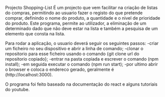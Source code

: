 Projecto Shopping-List
É um projecto que vem facilitar na criação de listas do compras, permitindo ao usuario fazer o registo
do que pretende comprar, definindo o nome do produto, a quantidade e o nivel de prioridade do produto.
Este programa, permite ao utilizador, a eliminação de um determinado dado que não  deve estar na lista
e também a pesquisa de um elemento que consta na lista.

Para rodar a aplicação, o usuario deverá seguir os seguintes passos:
 -criar um ficheiro no seu dispositivo e abrir a linha de comando;
 -clonar o repositorio para esse ficheiro usando o comando {git clone url do repositorio copiado};
 -entrar na pasta copiada e escrever o comando (npm install);
 -em seguida executar o comando (npm run start);
 -por ultimo abrir o browser e coloca o endereco gerado, geralmente é (http://localhost:3000).

 O programa foi feito baseado na documentação do react e alguns tutoriais do youtube.
